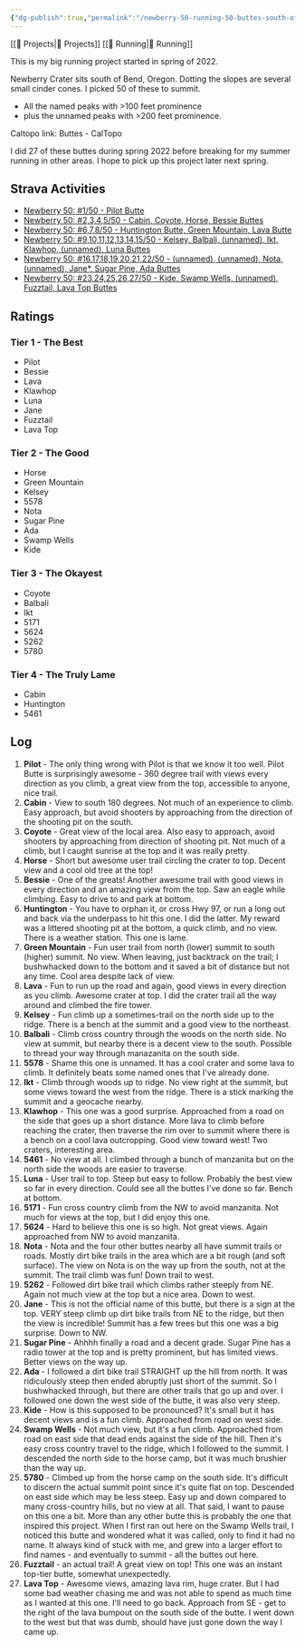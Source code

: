 ```yaml
---
{"dg-publish":true,"permalink":"/newberry-50-running-50-buttes-south-of-bend/"}
---
```



[[📘 Projects\|📘 Projects]] [[📘 Running\|📘 Running]]



This is my big running project started in spring of 2022.

Newberry Crater sits south of Bend, Oregon. Dotting the slopes are several small cinder cones. I picked 50 of these to summit.

- All the named peaks with >100 feet prominence
- plus the unnamed peaks with >200 feet prominence.

Caltopo link: Buttes - CalTopo

I did 27 of these buttes during spring 2022 before breaking for my summer running in other areas. I hope to pick up this project later next spring.

## Strava Activities

* [Newberry 50: #1/50 - Pilot Butte](https://www.strava.com/activities/6679445034)
* [Newberry 50: #2,3,4,5/50 - Cabin, Coyote, Horse, Bessie Buttes](https://www.strava.com/activities/6707650219)
* [Newberry 50: #6,7,8/50 - Huntington Butte, Green Mountain, Lava Butte](https://www.strava.com/activities/6888649146)
* [Newberry 50: #9,10,11,12,13,14,15/50 - Kelsey, Balbali, (unnamed), Ikt, Klawhop, (unnamed), Luna Buttes](https://www.strava.com/activities/6922866303)
* [Newberry 50: #16,17,18,19,20,21,22/50 - (unnamed), (unnamed), Nota, (unnamed), Jane*, Sugar Pine, Ada Buttes](https://www.strava.com/activities/7067674375)
* [Newberry 50: #23,24,25,26,27/50 - Kide, Swamp Wells, (unnamed), Fuzztail, Lava Top Buttes](https://www.strava.com/activities/7181013542)

## Ratings

### Tier 1 - The Best

* Pilot
* Bessie
* Lava
* Klawhop
* Luna
* Jane
* Fuzztail
* Lava Top

### Tier 2 - The Good

* Horse
* Green Mountain
* Kelsey
* 5578
* Nota
* Sugar Pine
* Ada
* Swamp Wells
* Kide

### Tier 3 - The Okayest

* Coyote
* Balbali
* Ikt
* 5171
* 5624
* 5262
* 5780

### Tier 4 - The Truly Lame

* Cabin
* Huntington
* 5461

## Log

1. **Pilot** - The only thing wrong with Pilot is that we know it too well. Pilot Butte is surprisingly awesome - 360 degree trail with views every direction as you climb, a great view from the top, accessible to anyone, nice trail.
2. **Cabin** - View to south 180 degrees. Not much of an experience to climb. Easy approach, but avoid shooters by approaching from the direction of the shooting pit on the south.
3. **Coyote** - Great view of the local area. Also easy to approach, avoid shooters by approaching from direction of shooting pit. Not much of a climb, but I caught sunrise at the top and it was really pretty.
4. **Horse** - Short but awesome user trail circling the crater to top. Decent view and a cool old tree at the top!
5. **Bessie** - One of the greats! Another awesome trail with good views in every direction and an amazing view from the top. Saw an eagle while climbing. Easy to drive to and park at bottom.
6. **Huntington** - You have to orphan it, or cross Hwy 97, or run a long out and back via the underpass to hit this one. I did the latter. My reward was a littered shooting pit at the bottom, a quick climb, and no view. There is a weather station. This one is lame.
7. **Green Mountain** - Fun user trail from north (lower) summit to south (higher) summit. No view. When leaving, just backtrack on the trail; I bushwhacked down to the bottom and it saved a bit of distance but not any time. Cool area despite lack of view.
8. **Lava** - Fun to run up the road and again, good views in every direction as you climb. Awesome crater at top. I did the crater trail all the way around and climbed the fire tower.
9. **Kelsey** - Fun climb up a sometimes-trail on the north side up to the ridge. There is a bench at the summit and a good view to the northeast.
10. **Balbali** - Climb cross country through the woods on the north side. No view at summit, but nearby there is a decent view to the south. Possible to thread your way through manazanita on the south side.
11. **5578** - Shame this one is unnamed. It has a cool crater and some lava to climb. It definitely beats some named ones that I've already done.
12. **Ikt** - Climb through woods up to ridge. No view right at the summit, but some views toward the west from the ridge. There is a stick marking the summit and a geocache nearby.
13. **Klawhop** - This one was a good surprise. Approached from a road on the side that goes up a short distance. More lava to climb before reaching the crater, then traverse the rim over to summit where there is a bench on a cool lava outcropping. Good view toward west! Two craters, interesting area.
14. **5461** - No view at all. I climbed through a bunch of manzanita but on the north side the woods are easier to traverse.
15. **Luna** - User trail to top. Steep but easy to follow. Probably the best view so far in every direction. Could see all the buttes I've done so far. Bench at bottom.
16. **5171** - Fun cross country climb from the NW to avoid manzanita. Not much for views at the top, but I did enjoy this one.
17. **5624** - Hard to believe this one is so high. Not great views. Again approached from NW to avoid manzanita.
18. **Nota** - Nota and the four other buttes nearby all have summit trails or roads. Mostly dirt bike trails in the area which are a bit rough (and soft surface). The view on Nota is on the way up from the south, not at the summit. The trail climb was fun! Down trail to west.
19. **5262** - Followed dirt bike trail which climbs rather steeply from NE. Again not much view at the top but a nice area. Down to west.
20. **Jane** - This is not the official name of this butte, but there is a sign at the top. VERY steep climb up dirt bike trails from NE to the ridge, but then the view is incredible! Summit has a few trees but this one was a big surprise. Down to NW.
21. **Sugar Pine** - Ahhhh finally a road and a decent grade. Sugar Pine has a radio tower at the top and is pretty prominent, but has limited views. Better views on the way up.
22. **Ada** - I followed a dirt bike trail STRAIGHT up the hill from north. It was ridiculously steep then ended abruptly just short of the summit. So I bushwhacked through, but there are other trails that go up and over. I followed one down the west side of the butte, it was also very steep.
23. **Kide** - How is this supposed to be pronounced? It's small but it has decent views and is a fun climb. Approached from road on west side.
24. **Swamp Wells** - Not much view, but it's a fun climb. Approached from road on east side that dead ends against the side of the hill. Then it's easy cross country travel to the ridge, which I followed to the summit. I descended the north side to the horse camp, but it was much brushier than the way up.
25. **5780** - Climbed up from the horse camp on the south side. It's difficult to discern the actual summit point since it's quite flat on top. Descended on east side which may be less steep. Easy up and down compared to many cross-country hills, but no view at all. That said, I want to pause on this one a bit. More than any other butte this is probably the one that inspired this project. When I first ran out here on the Swamp Wells trail, I noticed this butte and wondered what it was called, only to find it had no name. It always kind of stuck with me, and grew into a larger effort to find names - and eventually to summit - all the buttes out here.
26. **Fuzztail** - an actual trail! A great view on top! This one was an instant top-tier butte, somewhat unexpectedly.
27. **Lava Top** - Awesome views, amazing lava rim, huge crater. But I had some bad weather chasing me and was not able to spend as much time as I wanted at this one. I'll need to go back. Approach from SE - get to the right of the lava bumpout on the south side of the butte. I went down to the west but that was dumb, should have just gone down the way I came up.